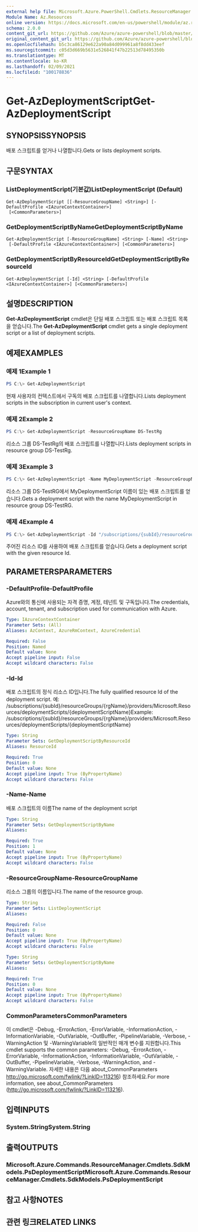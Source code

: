```yaml
---
external help file: Microsoft.Azure.PowerShell.Cmdlets.ResourceManager.dll-Help.xml
Module Name: Az.Resources
online version: https://docs.microsoft.com/en-us/powershell/module/az.resources/get-azdeploymentscript
schema: 2.0.0
content_git_url: https://github.com/Azure/azure-powershell/blob/master/src/Resources/Resources/help/Get-AzDeploymentScript.md
original_content_git_url: https://github.com/Azure/azure-powershell/blob/master/src/Resources/Resources/help/Get-AzDeploymentScript.md
ms.openlocfilehash: b5c3ca86129e622a90a84d099961a8f8dd433eef
ms.sourcegitcommit: c05d3d669b5631e526841f47b22513d78495350b
ms.translationtype: MT
ms.contentlocale: ko-KR
ms.lasthandoff: 02/09/2021
ms.locfileid: "100178836"
---
```

# <span data-ttu-id="36719-101">Get-AzDeploymentScript</span><span class="sxs-lookup"><span data-stu-id="36719-101">Get-AzDeploymentScript</span></span>

## <span data-ttu-id="36719-102">SYNOPSIS</span><span class="sxs-lookup"><span data-stu-id="36719-102">SYNOPSIS</span></span>
<span data-ttu-id="36719-103">배포 스크립트를 얻거나 나열합니다.</span><span class="sxs-lookup"><span data-stu-id="36719-103">Gets or lists deployment scripts.</span></span>

## <span data-ttu-id="36719-104">구문</span><span class="sxs-lookup"><span data-stu-id="36719-104">SYNTAX</span></span>

### <span data-ttu-id="36719-105">ListDeploymentScript(기본값)</span><span class="sxs-lookup"><span data-stu-id="36719-105">ListDeploymentScript (Default)</span></span>
```
Get-AzDeploymentScript [[-ResourceGroupName] <String>] [-DefaultProfile <IAzureContextContainer>]
 [<CommonParameters>]
```

### <span data-ttu-id="36719-106">GetDeploymentScriptByName</span><span class="sxs-lookup"><span data-stu-id="36719-106">GetDeploymentScriptByName</span></span>
```
Get-AzDeploymentScript [-ResourceGroupName] <String> [-Name] <String>
 [-DefaultProfile <IAzureContextContainer>] [<CommonParameters>]
```

### <span data-ttu-id="36719-107">GetDeploymentScriptByResourceId</span><span class="sxs-lookup"><span data-stu-id="36719-107">GetDeploymentScriptByResourceId</span></span>
```
Get-AzDeploymentScript [-Id] <String> [-DefaultProfile <IAzureContextContainer>] [<CommonParameters>]
```

## <span data-ttu-id="36719-108">설명</span><span class="sxs-lookup"><span data-stu-id="36719-108">DESCRIPTION</span></span>
<span data-ttu-id="36719-109">**Get-AzDeploymentScript** cmdlet은 단일 배포 스크립트 또는 배포 스크립트 목록을 얻습니다.</span><span class="sxs-lookup"><span data-stu-id="36719-109">The **Get-AzDeploymentScript** cmdlet gets a single deployment script or a list of deployment scripts.</span></span>

## <span data-ttu-id="36719-110">예제</span><span class="sxs-lookup"><span data-stu-id="36719-110">EXAMPLES</span></span>

### <span data-ttu-id="36719-111">예제 1</span><span class="sxs-lookup"><span data-stu-id="36719-111">Example 1</span></span>
```powershell
PS C:\> Get-AzDeploymentScript
```

<span data-ttu-id="36719-112">현재 사용자의 컨텍스트에서 구독의 배포 스크립트를 나열합니다.</span><span class="sxs-lookup"><span data-stu-id="36719-112">Lists deployment scripts in the subscription in current user's context.</span></span>

### <span data-ttu-id="36719-113">예제 2</span><span class="sxs-lookup"><span data-stu-id="36719-113">Example 2</span></span>
```powershell
PS C:\> Get-AzDeploymentScript -ResourceGroupName DS-TestRg
```

<span data-ttu-id="36719-114">리소스 그룹 DS-TestRg의 배포 스크립트를 나열합니다.</span><span class="sxs-lookup"><span data-stu-id="36719-114">Lists deployment scripts in resource group DS-TestRg.</span></span>

### <span data-ttu-id="36719-115">예제 3</span><span class="sxs-lookup"><span data-stu-id="36719-115">Example 3</span></span>
```powershell
PS C:\> Get-AzDeploymentScript -Name MyDeploymentScript -ResourceGroupName DS-TestRg
```

<span data-ttu-id="36719-116">리소스 그룹 DS-TestRG에서 MyDeploymentScript 이름이 있는 배포 스크립트를 얻습니다.</span><span class="sxs-lookup"><span data-stu-id="36719-116">Gets a deployment script with the name MyDeploymentScript in resource group DS-TestRG.</span></span>

### <span data-ttu-id="36719-117">예제 4</span><span class="sxs-lookup"><span data-stu-id="36719-117">Example 4</span></span>
```powershell
PS C:\> Get-AzDeploymentScript -Id "/subscriptions/{subId}/resourceGroups/{rgName}/providers/Microsoft.Resources/deploymentScripts/{deploymentScriptName}"
```

<span data-ttu-id="36719-118">주어진 리소스 ID를 사용하여 배포 스크립트를 얻습니다.</span><span class="sxs-lookup"><span data-stu-id="36719-118">Gets a deployment script with the given resource Id.</span></span> 

## <span data-ttu-id="36719-119">PARAMETERS</span><span class="sxs-lookup"><span data-stu-id="36719-119">PARAMETERS</span></span>

### <span data-ttu-id="36719-120">-DefaultProfile</span><span class="sxs-lookup"><span data-stu-id="36719-120">-DefaultProfile</span></span>
<span data-ttu-id="36719-121">Azure와의 통신에 사용되는 자격 증명, 계정, 테넌트 및 구독입니다.</span><span class="sxs-lookup"><span data-stu-id="36719-121">The credentials, account, tenant, and subscription used for communication with Azure.</span></span>

```yaml
Type: IAzureContextContainer
Parameter Sets: (All)
Aliases: AzContext, AzureRmContext, AzureCredential

Required: False
Position: Named
Default value: None
Accept pipeline input: False
Accept wildcard characters: False
```

### <span data-ttu-id="36719-122">-Id</span><span class="sxs-lookup"><span data-stu-id="36719-122">-Id</span></span>
<span data-ttu-id="36719-123">배포 스크립트의 정식 리소스 ID입니다.</span><span class="sxs-lookup"><span data-stu-id="36719-123">The fully qualified resource Id of the deployment script.</span></span>
<span data-ttu-id="36719-124">예: /subscriptions/{subId}/resourceGroups/{rgName}/providers/Microsoft.Resources/deploymentScripts/{deploymentScriptName}</span><span class="sxs-lookup"><span data-stu-id="36719-124">Example: /subscriptions/{subId}/resourceGroups/{rgName}/providers/Microsoft.Resources/deploymentScripts/{deploymentScriptName}</span></span>

```yaml
Type: String
Parameter Sets: GetDeploymentScriptByResourceId
Aliases: ResourceId

Required: True
Position: 0
Default value: None
Accept pipeline input: True (ByPropertyName)
Accept wildcard characters: False
```

### <span data-ttu-id="36719-125">-Name</span><span class="sxs-lookup"><span data-stu-id="36719-125">-Name</span></span>
<span data-ttu-id="36719-126">배포 스크립트의 이름</span><span class="sxs-lookup"><span data-stu-id="36719-126">The name of the deployment script</span></span>

```yaml
Type: String
Parameter Sets: GetDeploymentScriptByName
Aliases:

Required: True
Position: 1
Default value: None
Accept pipeline input: True (ByPropertyName)
Accept wildcard characters: False
```

### <span data-ttu-id="36719-127">-ResourceGroupName</span><span class="sxs-lookup"><span data-stu-id="36719-127">-ResourceGroupName</span></span>
<span data-ttu-id="36719-128">리소스 그룹의 이름입니다.</span><span class="sxs-lookup"><span data-stu-id="36719-128">The name of the resource group.</span></span>

```yaml
Type: String
Parameter Sets: ListDeploymentScript
Aliases:

Required: False
Position: 0
Default value: None
Accept pipeline input: True (ByPropertyName)
Accept wildcard characters: False
```

```yaml
Type: String
Parameter Sets: GetDeploymentScriptByName
Aliases:

Required: True
Position: 0
Default value: None
Accept pipeline input: True (ByPropertyName)
Accept wildcard characters: False
```

### <span data-ttu-id="36719-129">CommonParameters</span><span class="sxs-lookup"><span data-stu-id="36719-129">CommonParameters</span></span>
<span data-ttu-id="36719-130">이 cmdlet은 -Debug, -ErrorAction, -ErrorVariable, -InformationAction, -InformationVariable, -OutVariable, -OutBuffer, -PipelineVariable, -Verbose, -WarningAction 및 -WarningVariable의 일반적인 매개 변수를 지원합니다.</span><span class="sxs-lookup"><span data-stu-id="36719-130">This cmdlet supports the common parameters: -Debug, -ErrorAction, -ErrorVariable, -InformationAction, -InformationVariable, -OutVariable, -OutBuffer, -PipelineVariable, -Verbose, -WarningAction, and -WarningVariable.</span></span>
<span data-ttu-id="36719-131">자세한 내용은 다음 about_CommonParameters http://go.microsoft.com/fwlink/?LinkID=113216) 참조하세요.</span><span class="sxs-lookup"><span data-stu-id="36719-131">For more information, see about_CommonParameters (http://go.microsoft.com/fwlink/?LinkID=113216).</span></span>

## <span data-ttu-id="36719-132">입력</span><span class="sxs-lookup"><span data-stu-id="36719-132">INPUTS</span></span>

### <span data-ttu-id="36719-133">System.String</span><span class="sxs-lookup"><span data-stu-id="36719-133">System.String</span></span>

## <span data-ttu-id="36719-134">출력</span><span class="sxs-lookup"><span data-stu-id="36719-134">OUTPUTS</span></span>

### <span data-ttu-id="36719-135">Microsoft.Azure.Commands.ResourceManager.Cmdlets.SdkModels.PsDeploymentScript</span><span class="sxs-lookup"><span data-stu-id="36719-135">Microsoft.Azure.Commands.ResourceManager.Cmdlets.SdkModels.PsDeploymentScript</span></span>

## <span data-ttu-id="36719-136">참고 사항</span><span class="sxs-lookup"><span data-stu-id="36719-136">NOTES</span></span>

## <span data-ttu-id="36719-137">관련 링크</span><span class="sxs-lookup"><span data-stu-id="36719-137">RELATED LINKS</span></span>